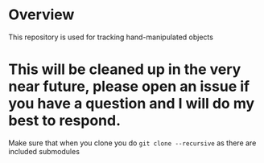 # Overview
This repository is used for tracking hand-manipulated objects

# This will be cleaned up in the very near future, please open an issue if you have a question and I will do my best to respond.
Make sure that when you clone you do `git clone --recursive` as there are included submodules